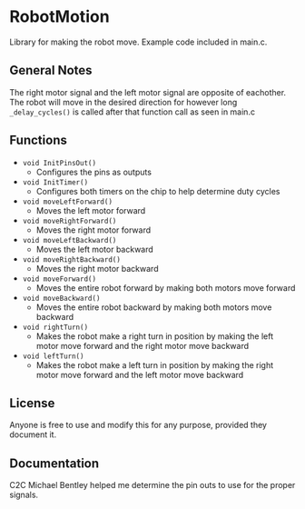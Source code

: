 # RobotMotion
Library for making the robot move. Example code included in main.c.

## General Notes
The right motor signal and the left motor signal are opposite of eachother.
The robot will move in the desired direction for however long `_delay_cycles()` is called after that function call as seen in main.c

## Functions
- `void InitPinsOut()`
	- Configures the pins as outputs
- `void InitTimer()`
	- Configures both timers on the chip to help determine duty cycles
- `void moveLeftForward()`
	- Moves the left motor forward
- `void moveRightForward()`
	- Moves the right motor forward
- `void moveLeftBackward()`
	- Moves the left motor backward
- `void moveRightBackward()`
	- Moves the right motor backward
- `void moveForward()`
	- Moves the entire robot forward by making both motors move forward
- `void moveBackward()`
	- Moves the entire robot backward by making both motors move backward
- `void rightTurn()`
	- Makes the robot make a right turn in position by making the left motor move forward and the right motor move backward
- `void leftTurn()`
	- Makes the robot make a left turn in position by making the right motor move forward and the left motor move backward

## License
Anyone is free to use and modify this for any purpose, provided they document it.

## Documentation
C2C Michael Bentley helped me determine the pin outs to use for the proper signals.